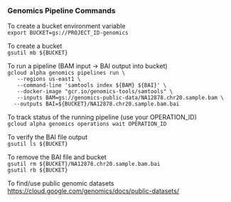 ### Genomics Pipeline Commands

To create a bucket environment variable   
`export BUCKET=gs://PROJECT_ID-genomics`  

To create a bucket  
`gsutil mb ${BUCKET}`  

To run a pipeline (BAM input -> BAI output into bucket)  
`gcloud alpha genomics pipelines run \ `  
 `   --regions us-east1 \`  
 `   --command-line 'samtools index ${BAM} ${BAI}' \`  
 `   --docker-image "gcr.io/genomics-tools/samtools" \`  
 `   --inputs BAM=gs://genomics-public-data/NA12878.chr20.sample.bam \`  
 `  --outputs BAI=${BUCKET}/NA12878.chr20.sample.bam.bai`  

To track status of the running pipeline (use your OPERATION_ID)  
`gcloud alpha genomics operations wait OPERATION_ID`  

To verify the BAI file output  
`gsutil ls ${BUCKET}`  

To remove the BAI file and bucket  
`gsutil rm ${BUCKET}/NA12878.chr20.sample.bam.bai`  
`gsutil rb ${BUCKET}`

To find/use public genomic datasets  
https://cloud.google.com/genomics/docs/public-datasets/

 

